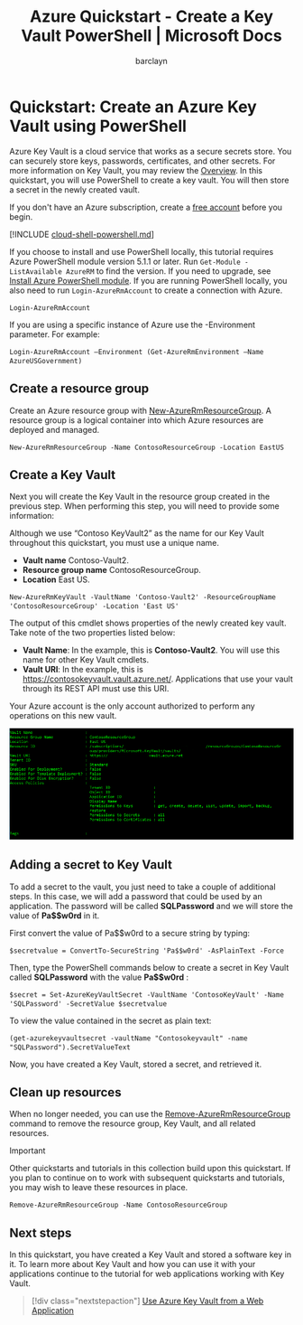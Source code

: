 ﻿---
title: Azure Quickstart - Create a Key Vault PowerShell | Microsoft Docs
description: 
services: key-vault
author: barclayn
manager: mbaldwin
tags: azure-resource-manager

ms.assetid: 
ms.service: key-vault
ms.workload: identity
ms.tgt_pltfrm: na
ms.devlang: na
ms.topic: quickstart
ms.custom: mvc
ms.date: 04/18/2018
ms.author: barclayn
#Customer intent:As a security admin who is new to Azure, I want to use Key Vault to securely store keys and passwords in Azure
---
# Quickstart: Create an Azure Key Vault using PowerShell

Azure Key Vault is a cloud service that works as a secure secrets store. You can securely store keys, passwords, certificates, and other secrets. For more information on Key Vault, you may review the [Overview](key-vault-overview.md). In this quickstart, you will use PowerShell to create a key vault. You will then store a secret in the newly created vault.

If you don't have an Azure subscription, create a [free account](https://azure.microsoft.com/free/?WT.mc_id=A261C142F) before you begin.

[!INCLUDE [cloud-shell-powershell.md](../../includes/cloud-shell-powershell.md)]

If you choose to install and use PowerShell locally, this tutorial requires Azure PowerShell module version 5.1.1 or later. Run `Get-Module -ListAvailable AzureRM` to find the version. If you need to upgrade, see [Install Azure PowerShell module](/powershell/azure/install-azurerm-ps). If you are running PowerShell locally, you also need to run `Login-AzureRmAccount` to create a connection with Azure.

```azurepowershell
Login-AzureRmAccount
```

If you are using a specific instance of Azure use the -Environment parameter. For example:

 ```azurepowershell
 Login-AzureRmAccount –Environment (Get-AzureRmEnvironment –Name AzureUSGovernment)
 ```

## Create a resource group

Create an Azure resource group with [New-AzureRmResourceGroup](/powershell/module/azurerm.resources/new-azurermresourcegroup). A resource group is a logical container into which Azure resources are deployed and managed. 

```azurepowershell
New-AzureRmResourceGroup -Name ContosoResourceGroup -Location EastUS
```

## Create a Key Vault

Next you will create the Key Vault in the resource group created in the previous step. When performing this step, you will need to provide some information:

Although we use “Contoso KeyVault2” as the name for our Key Vault throughout this quickstart, you must use a unique name.

- **Vault name** Contoso-Vault2.
- **Resource group name** ContosoResourceGroup.
- **Location** East US.

```azurepowershell
New-AzureRmKeyVault -VaultName 'Contoso-Vault2' -ResourceGroupName 'ContosoResourceGroup' -Location 'East US'
```

The output of this cmdlet shows properties of the newly created key vault. Take note of the two properties listed below:

* **Vault Name**: In the example, this is **Contoso-Vault2**. You will use this name for other Key Vault cmdlets.
* **Vault URI**: In the example, this is https://contosokeyvault.vault.azure.net/. Applications that use your vault through its REST API must use this URI.

Your Azure account is the only account authorized to perform any operations on this new vault.

![Output after Key Vault creation command completes](./media/quick-create-powershell/output-after-creating-keyvault.png)

## Adding a secret to Key Vault

To add a secret to the vault, you just need to take a couple of additional steps. In this case, we will add a password that could be used by an application. The password will be called **SQLPassword** and we will store the value of **Pa$$w0rd** in it.

First convert the value of Pa$$w0rd to a secure string by typing:

```azurepowershell
$secretvalue = ConvertTo-SecureString 'Pa$$w0rd' -AsPlainText -Force
```

Then, type the PowerShell commands below to create a secret in Key Vault called **SQLPassword** with the value **Pa$$w0rd** :

```azurepowershell
$secret = Set-AzureKeyVaultSecret -VaultName 'ContosoKeyVault' -Name 'SQLPassword' -SecretValue $secretvalue
```

To view the value contained in the secret as plain text:

```azurepowershell
(get-azurekeyvaultsecret -vaultName "Contosokeyvault" -name "SQLPassword").SecretValueText
```

Now, you have created a Key Vault, stored a secret, and retrieved it.

## Clean up resources

When no longer needed, you can use the [Remove-AzureRmResourceGroup](/powershell/module/azurerm.resources/remove-azurermresourcegroup) command to remove the resource group, Key Vault, and all related resources.

>[!IMPORTANT]
> Other quickstarts and tutorials in this collection build upon this quickstart. If you plan to continue on to work with subsequent quickstarts and tutorials, you may wish to leave these resources in place.

```azurepowershell
Remove-AzureRmResourceGroup -Name ContosoResourceGroup
```

## Next steps

In this quickstart, you have created a Key Vault and stored a software key in it. To learn more about Key Vault and how you can use it with your applications continue to the tutorial for web applications working with Key Vault.

> [!div class="nextstepaction"]
> [Use Azure Key Vault from a Web Application](key-vault-use-from-web-application.md)
